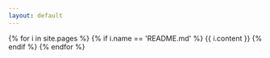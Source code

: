 ```yaml
---
layout: default
---
```


{% for i in site.pages %}
{% if i.name == 'README.md' %}
{{ i.content }}
{% endif %}
{% endfor %} 
